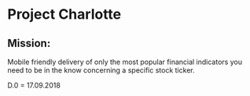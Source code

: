 # Project Charlotte

## Mission:
Mobile friendly delivery of only the most popular financial indicators you need to be in the know concerning a specific stock ticker.

D.0 = 17.09.2018


